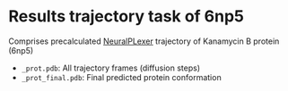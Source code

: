 # Results trajectory task of 6np5
Comprises precalculated [NeuralPLexer](https://github.com/zrqiao/NeuralPLexer) trajectory of Kanamycin B protein (6np5)
* `_prot.pdb`: All trajectory frames (diffusion steps)
* `_prot_final.pdb`: Final predicted protein conformation